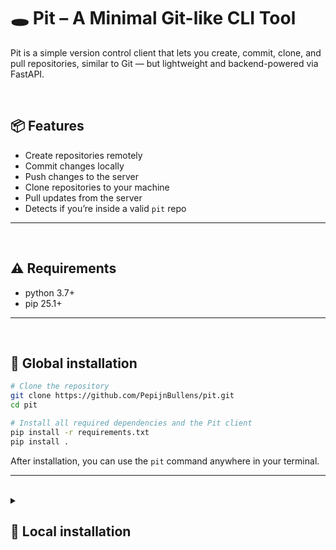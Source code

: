 # 🕳️ Pit – A Minimal Git-like CLI Tool

Pit is a simple version control client that lets you create, commit, clone, and pull repositories, similar to Git — but lightweight and backend-powered via FastAPI.

<br />

## 📦 Features

- Create repositories remotely
- Commit changes locally
- Push changes to the server
- Clone repositories to your machine
- Pull updates from the server
- Detects if you’re inside a valid `pit` repo

---

<br />

## ⚠️ Requirements

- python 3.7+
- pip 25.1+

---

<br />

## 🚀 Global installation

```bash
# Clone the repository
git clone https://github.com/PepijnBullens/pit.git
cd pit

# Install all required dependencies and the Pit client
pip install -r requirements.txt
pip install .
```

After installation, you can use the `pit` command anywhere in your terminal.

---

<br />

<details>
<summary><h2>🚀 Local installation</h2></summary>

### Clone

```bash
git clone https://github.com/PepijnBullens/pit.git
cd pit
```

<br />

### Client

```bash
pip install -r requirements.txt
pip install .
```

Now you can call `pit` anywhere in your terminal to execute commands.

<br />

### Server

```bash
cd server
python -m venv .venv
source .venv/bin/activate
pip install fastapi uvicorn pydantic python-multipart typing-extensions
uvicorn main:app --reload
```

Now you're running a virtual environment for the serverside of this project.
Make sure the serverside is running on `http://127.0.0.1:8000`. If not, change it in `/pit/cli.py`.

</details>
